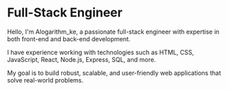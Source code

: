<body>
    <div class="container">
        <h1>Full-Stack Engineer</h1>
        <p>Hello, I'm Alogarithm_ke, a passionate full-stack engineer with expertise in both front-end and back-end development.</p>
        <p>I have experience working with technologies such as HTML, CSS, JavaScript, React, Node.js, Express, SQL, and more.</p>
        <p>My goal is to build robust, scalable, and user-friendly web applications that solve real-world problems.</p>
    </div>
</body>
</html>

